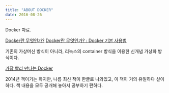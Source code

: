 ```yaml
---
title: "ABOUT DOCKER"
date: 2016-08-26
---
```


Docker 자료.

[Docker란 무엇인가?](http://blog.nacyot.com/articles/2014-01-27-easy-deploy-with-docker/)
[Docker란 무엇인가? : Docker 기본 사용법](https://www.slideshare.net/pyrasis/docker-docker-38286477)

기존의 가상머신 방식이 아니라, 리눅스의 container 방식을 이용한 신개념 가상화 방식이다.

[가장 빨리 만나는 Docker](http://www.pyrasis.com/docker.html)

2014년 책이기는 하지만, 나름 최신 책이 한글로 나와있고, 이 책이 거의 유일하다 싶이 하다. 책 내용을 모두 공개해 놓아서 공부하기 편하다.
